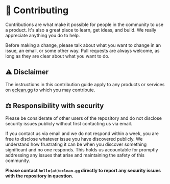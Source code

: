 # 🤝 Contributing

Contributions are what make it possible for people in the community to use a product. It's also a great place to learn, get ideas, and build. We really appreciate anything you do to help.

Before making a change, please talk about what you want to change in an issue, an email, or some other way. Pull requests are always welcome, as long as they are clear about what you want to do.

## ⚠️ Disclaimer

The instructions in this contribution guide apply to any products or services on [eclean.gg](https://eclean.gg) to which you may contribute.

## ⚖️ Responsibility with security

Please be considerate of other users of the repository and do not disclose security issues publicly without first contacting us via email.

If you contact us via email and we do not respond within a week, you are free to disclose whatever issue you have discovered publicly. We understand how frustrating it can be when you discover something significant and no one responds. This holds us accountable for promptly addressing any issues that arise and maintaining the safety of this community.

**Please contact ``hello(at)eclean.gg`` directly to report any security issues with the repository in question.**